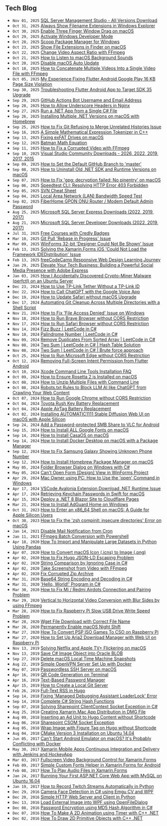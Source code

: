 ## Tech Blog

<!-- feed start -->
- `Nov 01, 2025` [SQL Server Management Studio - All Versions Download](https://www.junian.net/dev/sql-server-management-studio-all-versions-download/)
- `Oct 31, 2025` [Always Show Filename Extensions in Windows Explorer](https://www.junian.net/tech/windows-explorer-show-file-extension/)
- `Oct 30, 2025` [Enable Three Finger Window Drag on macOS](https://www.junian.net/tech/macos-three-finger-drag-window/)
- `Oct 29, 2025` [Activate Windows Developer Mode](https://www.junian.net/tech/windows-developer-mode/)
- `Oct 28, 2025` [Scoop Package Manager for Windows](https://www.junian.net/tech/windows-scoop-package-manager/)
- `Oct 23, 2025` [Show File Extensions in Finder on macOS](https://www.junian.net/tech/macos-finder-show-file-extension/)
- `Oct 22, 2025` [Change Video Aspect Ratio with FFmpeg](https://www.junian.net/tech/ffmpeg-change-aspect-ratio/)
- `Oct 21, 2025` [How to Listen to macOS Background Sounds](https://www.junian.net/tech/macos-background-sounds/)
- `Oct 20, 2025` [Disable macOS Auto Update](https://www.junian.net/tech/macos-disable-auto-update/)
- `Oct 18, 2025` [How to Concatenate Multiple Videos Into a Single Video File with FFmpeg](https://www.junian.net/tech/ffmpeg-concat-videos/)
- `Oct 05, 2025` [My Experience Fixing Flutter Android Google Play 16 KB Page Size Violation](https://www.junian.net/dev/flutter-android-16kb-page-size/)
- `Sep 30, 2025` [Troubleshooting Flutter Android App to Target SDK 35 Upgrade](https://www.junian.net/dev/flutter-android-sdk-35-upgrade/)
- `Sep 29, 2025` [GitHub Actions Bot Username and Email Address](https://www.junian.net/dev/github-actions-bot-username-email-address/)
- `Sep 28, 2025` [How to Allow Underscore Headers in Nginx](https://www.junian.net/dev/nginx-allow-underscore-header/)
- `Sep 27, 2025` [Run a .NET App from a Single C# File](https://www.junian.net/dev/dotnet-run-csharp-app/)
- `Sep 26, 2025` [Installing Multiple .NET Versions on macOS with Homebrew](https://www.junian.net/dev/install-multiple-dotnet-macos-homebrew/)
- `Sep 25, 2025` [How to Fix Git Refusing to Merge Unrelated Histories Issue](https://www.junian.net/dev/git-refusing-to-merge-unrelated-histories/)
- `Sep 16, 2025` [A Simple Mathematical Expression Tokenizer in C++](https://www.junian.net/dev/cpp-math-expression-tokenizer/)
- `Sep 13, 2025` [Fixing exFAT Drives on macOS](https://www.junian.net/tech/macos-fix-exfat/)
- `Sep 12, 2025` [Batman Math Equation](https://www.junian.net/tech/batman-math-equation/)
- `Sep 11, 2025` [How to Fix a Corrupted Video with FFmpeg](https://www.junian.net/tech/ffmpeg-fix-corrupted-video/)
- `Sep 10, 2025` [Visual Studio Community Downloads - 2026, 2022, 2019, 2017, 2015](https://www.junian.net/dev/visual-studio-community-download-links/)
- `Sep 09, 2025` [How to Set the Default GitHub Branch to 'master'](https://www.junian.net/dev/github-master-branch/)
- `Sep 08, 2025` [How to Uninstall Old .NET SDK and Runtime Versions on macOS](https://www.junian.net/dev/dotnet-sdk-runtime-macos-removal/)
- `Sep 07, 2025` [How to Fix 'gpg: decryption failed: No pinentry' on macOS](https://www.junian.net/tech/macos-gpg-decryption-failed-no-pinentry/)
- `Sep 06, 2025` [Speedtest CLI: Resolving HTTP Error 403 Forbidden](https://www.junian.net/tech/speedtest-http-error-403-forbidden/)
- `Sep 05, 2025` [SVN Cheat Sheet](https://www.junian.net/dev/svn-cheat-sheet/)
- `Sep 04, 2025` [Local Area Network (LAN) Bandwidth Speed Test](https://www.junian.net/tech/local-area-network-bandwidth-speed-test/)
- `Sep 02, 2025` [FiberHome GPON ONU Router / Modem Default Admin Password](https://www.junian.net/tech/fiberhome-gpon-onu-router-admin-password/)
- `Aug 25, 2025` [Microsoft SQL Server Express Downloads (2022, 2019, 2017)](https://www.junian.net/dev/microsoft-sql-server-express-download-links/)
- `Aug 21, 2025` [Microsoft SQL Server Developer Downloads (2022, 2019, 2017)](https://www.junian.net/dev/microsoft-sql-server-developer-edition-download-links/)
- `Jul 31, 2025` [Free Courses with Credly Badges](https://www.junian.net/tech/free-credly-badges/)
- `Mar 10, 2025` [Git Pull 'Rebase in Progress' Issue](https://www.junian.net/dev/git-pull-rebase-in-progress/)
- `Mar 09, 2025` [WinForms 32-bit 'Designer Could Not Be Shown' Issue](https://www.junian.net/dev/dotnet-winforms-32bit-designer-issue/)
- `Feb 13, 2025` [Solving the Xamarin.Forms iOS 'Could Not Load the Framework IDEDistribution' Issue](https://www.junian.net/dev/xamarin-forms-ios-framework-idedistribution-issue/)
- `Feb 13, 2025` [freeCodeCamp Responsive Web Design Learning Journey](https://www.junian.net/dev/learn-freecodecamp-responsive-web-design/)
- `Jan 29, 2025` [Elevate Your Tech Business: Building a Powerful Social Media Presence with Adobe Express](https://www.junian.net/tech/building-a-powerful-social-media-presence-with-adobe-express/)
- `Jan 03, 2025` [How I Accidentally Discovered Crypto-Miner Malware (perfctl) on an Ubuntu Server](https://www.junian.net/tech/ubuntu-perfctl-malware-mongodb-not-running/)
- `Dec 23, 2024` [How to Use TP-Link Tether Without a TP-Link ID](https://www.junian.net/tech/tp-link-tether-without-tp-link-id/)
- `Dec 22, 2024` [How to Call ChatGPT with the Google Voice App](https://www.junian.net/tech/google-voice-chatgpt-call/)
- `Dec 19, 2024` [How to Update Safari without macOS Upgrade](https://www.junian.net/tech/update-safari-without-macos-upgrade/)
- `Dec 17, 2024` [Automating Git Cleanup Across Multiple Directories with a Shell Script](https://www.junian.net/dev/multiple-git-repos-cleanup/)
- `Nov 21, 2024` [How to Fix 'File Access Denied' Issue on Windows](https://www.junian.net/tech/windows-fix-file-access-denied/)
- `Nov 18, 2024` [How to Run Brave Browser without CORS Restriction](https://www.junian.net/dev/brave-disable-cors/)
- `Nov 17, 2024` [How to Run Safari Browser without CORS Restriction](https://www.junian.net/dev/safari-disable-cors/)
- `Nov 14, 2024` [Fizz Buzz | LeetCode in C#](https://www.junian.net/dev/fizz-buzz/)
- `Nov 10, 2024` [Palindrome Number | LeetCode in C#](https://www.junian.net/dev/palindrome-number/)
- `Nov 09, 2024` [Remove Duplicates From Sorted Array | LeetCode in C#](https://www.junian.net/dev/remove-duplicates-from-sorted-array/)
- `Nov 08, 2024` [Two Sum | LeetCode in C# | Hash Table Solution](https://www.junian.net/dev/two-sum-hash-table/)
- `Nov 08, 2024` [Two Sum | LeetCode in C# | Brute force approach](https://www.junian.net/dev/two-sum-bruteforce/)
- `Oct 25, 2024` [How to Run Microsoft Edge without CORS Restriction](https://www.junian.net/dev/microsoft-edge-disable-cors/)
- `Oct 12, 2024` [Removing Full-Screen Intent Permission from Flutter Android](https://www.junian.net/dev/flutter-android-remove-permission-use-full-screen-intent/)
- `Oct 10, 2024` [Xcode Command Line Tools Installation FAQ](https://www.junian.net/dev/xcode-command-line-tools-installation-faq/)
- `Oct 09, 2024` [How to Ensure Rosetta 2 is Installed on macOS](https://www.junian.net/dev/macos-install-rosetta-2/)
- `Oct 08, 2024` [How to Unzip Multiple Files with Command Line](https://www.junian.net/tech/unzip-cli-multiple-files/)
- `Oct 08, 2024` [Robots.txt Rules to Block LLM AI like ChatGPT from Crawling Your Web Content](https://www.junian.net/tech/robots-txt-block-llm-ai-gpt/)
- `Oct 07, 2024` [How to Run Google Chrome without CORS Restriction](https://www.junian.net/dev/google-chrome-disable-cors/)
- `Oct 04, 2024` [Toyota Rush Key Battery Replacement](https://www.junian.net/tech/toyota-rush-key-battery-replacement/)
- `Oct 04, 2024` [Apple AirTag Battery Replacement](https://www.junian.net/tech/apple-airtag-battery-replacement/)
- `Oct 02, 2024` [Installing AUTOMATIC1111 Stable Diffusion Web UI on macOS with Apple Silicon](https://www.junian.net/tech/macos-install-stable-diffusion-webui/)
- `Sep 24, 2024` [Add a Password-protected SMB Share to VLC for Android](https://www.junian.net/tech/android-vlc-smb-share/)
- `Sep 15, 2024` [How to Install ALL Google Fonts on macOS](https://www.junian.net/tech/macos-google-fonts/)
- `Sep 14, 2024` [How to Install CasaOS on macOS](https://www.junian.net/tech/macos-install-casaos/)
- `Sep 14, 2024` [How to Install Docker Desktop on macOS with a Package Manager](https://www.junian.net/tech/macos-install-docker/)
- `Sep 12, 2024` [How to Fix Samsung Galaxy Showing Unknown Phone Number](https://www.junian.net/tech/fix-samsung-galaxy-unknown-phone-number/)
- `Sep 12, 2024` [How to Install Homebrew Package Manager on macOS](https://www.junian.net/tech/macos-install-homebrew/)
- `May 05, 2024` [Folder Browser Dialog on Windows with C#](https://www.junian.net/dev/csharp-open-folder-dialog/)
- `May 05, 2024` [Can't Open Form [Design] View in WinForms Project](https://www.junian.net/dev/winforms-unable-open-design-view/)
- `Apr 29, 2024` [Mac Owner using PC: How to Use the 'open' Command in Windows](https://www.junian.net/tech/windows-open-command-like-macos/)
- `Apr 17, 2024` [VSCode Avalonia Extension Download .NET Runtime Issue](https://www.junian.net/dev/vscode-avalonia-requested-to-download-dotnet-runtime/)
- `Apr 17, 2024` [Retrieving Keychain Passwords in Swift for macOS](https://www.junian.net/dev/swift-get-keychain-password/)
- `Apr 15, 2024` [Deploy a .NET 8 Blazor Site to Cloudflare Pages](https://www.junian.net/dev/deploy-blazor-to-cloudflare-pages/)
- `Mar 21, 2024` [How to Install AdGuard Home on Windows](https://www.junian.net/tech/windows-install-adguard-home/)
- `Oct 31, 2023` [How to Enter an x86_64 Shell on macOS: A Guide for Apple Silicon Users](https://www.junian.net/dev/macos-x86_64-shell-from-arm64/)
- `Oct 30, 2023` [How to Fix the 'zsh compinit: insecure directories' Error on macOS](https://www.junian.net/dev/macos-fix-zsh-compinit-insecure-directories/)
- `Jan 14, 2021` [Disable Mail Notification from Cron](https://www.junian.net/tech/disable-cron-mail-notification/)
- `Jan 11, 2021` [FFmpeg Batch Conversion with Powershell](https://www.junian.net/tech/powershell-ffmpeg-batch/)
- `Apr 18, 2020` [How To Import and Manipulate Large Datasets in Python Using Pandas](https://www.junian.net/dev/python-pandas-large-datasets/)
- `Apr 07, 2020` [How to Convert macOS Icon (.icns) to Image (.png)](https://www.junian.net/tech/icns-to-png/)
- `Apr 02, 2020` [How to Fix Hugo JSON-LD Escaping Problem](https://www.junian.net/dev/hugo-fix-json-ld-escaping/)
- `Apr 02, 2020` [String Comparison by Ignoring Case in C#](https://www.junian.net/dev/csharp-string-comparison-ignore-case/)
- `Apr 02, 2020` [Take Screenshot from Video with FFmpeg](https://www.junian.net/tech/ffmpeg-video-screenshot/)
- `Apr 02, 2020` [Fix Corrupted Zip Archive](https://www.junian.net/tech/cli-fix-corrupted-zip/)
- `Mar 31, 2020` [Base64 String Encoding and Decoding in C#](https://www.junian.net/dev/csharp-base64-string-encode-decode/)
- `Mar 31, 2020` ['Hello, World!' Program in C#](https://www.junian.net/dev/csharp-hello-world/)
- `Mar 30, 2020` [How to Fix Mi / Redmi Airdots Connection and Pairing Problem](https://www.junian.net/tech/xiaomi-airdots-connection-troubleshooting/)
- `Mar 29, 2020` [Vertical to Horizontal Video Conversion with Blur Sides by using FFmpeg](https://www.junian.net/tech/ffmpeg-vertical-video-blur/)
- `Mar 28, 2020` [How to Fix Raspberry Pi Slow USB Drive Write Speed Problem](https://www.junian.net/tech/raspberry-pi-slow-usb-drive-write-speed/)
- `Mar 28, 2020` [Wget File Download with Correct File Name](https://www.junian.net/tech/wget-correct-name/)
- `Mar 28, 2020` [Permanently Enable macOS Night Shift](https://www.junian.net/tech/macos-permanent-night-shift/)
- `Mar 27, 2020` [How To Convert PSP ISO Games To CSO on Raspberry Pi](https://www.junian.net/tech/psp-iso-to-cso/)
- `Mar 27, 2020` [How to Set Up Aria2 Download Manager with Web UI on Raspberry Pi](https://www.junian.net/tech/raspberry-pi-aria2-download-manager/)
- `Nov 13, 2019` [Solving Netflix and Apple TV+ Flickering on macOS](https://www.junian.net/tech/macos-netflix-tv-flickering/)
- `Nov 13, 2019` [Save C# Image Object into Oracle BLOB](https://www.junian.net/dev/csharp-image-to-oracle-blob/)
- `Sep 27, 2019` [Delete macOS Local Time Machine Snapshots](https://www.junian.net/tech/delete-macos-local-time-machine-snapshots/)
- `Aug 22, 2019` [Simple OpenVPN Server Set Up with Docker](https://www.junian.net/dev/docker-openvpn-server/)
- `May 07, 2019` [Passwordless SSH Server on macOS](https://www.junian.net/dev/macos-ssh-server-no-password/)
- `Apr 16, 2019` [QR Code Generation on Terminal](https://www.junian.net/dev/terminal-qr-code-generation/)
- `Apr 16, 2019` [Text-Based Password Manager](https://www.junian.net/dev/text-based-password-manager/)
- `Apr 15, 2019` [How to Create a Local Git Server](https://www.junian.net/dev/local-git-server/)
- `Feb 26, 2019` [Full-Text RSS in Hugo](https://www.junian.net/dev/hugo-full-text-rss/)
- `Sep 14, 2018` [Fixing 'Managed Debugging Assistant LoaderLock' Error](https://www.junian.net/dev/managed-debugging-assistant-loaderlock/)
- `Sep 14, 2018` [Complete C# String Hash Functions](https://www.junian.net/dev/csharp-string-hash/)
- `Sep 07, 2018` [Solving Sharepoint ClientContext Socket Exception in C#](https://www.junian.net/dev/sharepoint-clientcontext-socket-exception/)
- `Aug 25, 2018` [Creating Xamarin.Mac App Distribution in DMG File](https://www.junian.net/dev/xamarin-mac-dmg-creation/)
- `Aug 09, 2018` [Inserting an Ad Unit to Hugo Content without Shortcode](https://www.junian.net/dev/hugo-in-article-ad/)
- `Aug 06, 2018` [Sharepoint CSOM Socket Exception](https://www.junian.net/dev/sharepoint-socket-exception/)
- `Aug 05, 2018` [Wrap Image with Figure Tag on Hugo without Shortcode](https://www.junian.net/dev/hugo-image-figure-wrap/)
- `Aug 04, 2018` [CMake Version 3 Installation on Ubuntu 14.04](https://www.junian.net/dev/cmake3-ubuntu-14-04-installation/)
- `Jun 05, 2017` [Can't Start Android Emulator on macOS? It's Probably Conflicting with Docker](https://www.junian.net/dev/android-emulator-docker-conflict-macos/)
- `May 30, 2017` [Xamarin Mobile Apps Continuous Integration and Delivery with Jenkins and HockeyApp](https://www.junian.net/dev/xamarin-jenkins-hockeyapp/)
- `Mar 03, 2017` [Fullscreen Video Background Control for Xamarin.Forms](https://www.junian.net/dev/xamarin-forms-video-background/)
- `Feb 09, 2017` [Simple Custom Fonts Helper in Xamarin.Forms for Android](https://www.junian.net/dev/xamarin-forms-android-custom-font/)
- `Feb 08, 2017` [How To Play Audio Files in Xamarin.Forms](https://www.junian.net/dev/xamarin-forms-play-audio/)
- `Jan 24, 2017` [Running Your First ASP.NET Core Web App with MySQL on Ubuntu 16.04](https://www.junian.net/dev/aspnet-core-mysql-ubuntu-16-04/)
- `Jan 19, 2017` [How to Record Twitch Streams Automatically in Python](https://www.junian.net/dev/python-record-twitch/)
- `Dec 29, 2016` [Camera Face Detection in C# using Emgu CV and WPF](https://www.junian.net/dev/csharp-emgucv-camera-face-detection/)
- `Dec 20, 2016` [Simple HTTP Web Server and Client in Python](https://www.junian.net/dev/python-http-server-client/)
- `Dec 13, 2016` [Load External Image into WPF using OpenFileDialog](https://www.junian.net/dev/wpf-load-external-image/)
- `Dec 08, 2016` [Password Encryption using MD5 Hash Algorithm in C#](https://www.junian.net/dev/csharp-md5/)
- `Dec 07, 2016` [How To Make A 2D Animation using Timer with C++ .NET](https://www.junian.net/dev/cpp-dotnet-2d-animation/)
- `Dec 02, 2016` [How To Draw 2D Primitive Objects with C++ .NET](https://www.junian.net/dev/cpp-dotnet-draw-2d-primitive/)
<!-- feed end -->
